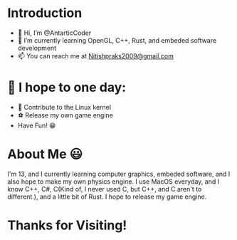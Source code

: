 # Introduction
- 👋 Hi, I’m @AntarticCoder
- 🌱 I’m currently learning OpenGL, C++, Rust, and embeded software development
- 📫 You can reach me at Nitishpraks2009@gmail.com

# 🤞 I hope to one day:
- 📀 Contribute to the Linux kernel
- ⚽️ Release my own game engine
- Have Fun! 😁

# About Me 😃
I'm 13, and I currently learning computer graphics, embeded software, and I also hope to make my own physics engine. I use MacOS everyday, and I know C++, C#, C(Kind of, I never used C, but C++, and C aren't to different.), and a little bit of Rust. I hope to release my game engine. 

# Thanks for Visiting!

<!---
AntarticCoder/AntarticCoder is a ✨ special ✨ repository because its `README.md` (this file) appears on your GitHub profile.
You can click the Preview link to take a look at your changes.
--->

